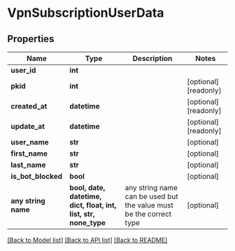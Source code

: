 # VpnSubscriptionUserData


## Properties
Name | Type | Description | Notes
------------ | ------------- | ------------- | -------------
**user_id** | **int** |  | 
**pkid** | **int** |  | [optional] [readonly] 
**created_at** | **datetime** |  | [optional] [readonly] 
**update_at** | **datetime** |  | [optional] [readonly] 
**user_name** | **str** |  | [optional] 
**first_name** | **str** |  | [optional] 
**last_name** | **str** |  | [optional] 
**is_bot_blocked** | **bool** |  | [optional] 
**any string name** | **bool, date, datetime, dict, float, int, list, str, none_type** | any string name can be used but the value must be the correct type | [optional]

[[Back to Model list]](../README.md#documentation-for-models) [[Back to API list]](../README.md#documentation-for-api-endpoints) [[Back to README]](../README.md)



